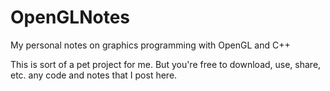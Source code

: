 # OpenGLNotes
My personal notes on graphics programming with OpenGL and C++

This is sort of a pet project for me. But you're free to download, use, share, etc. any code and notes that I post here.
